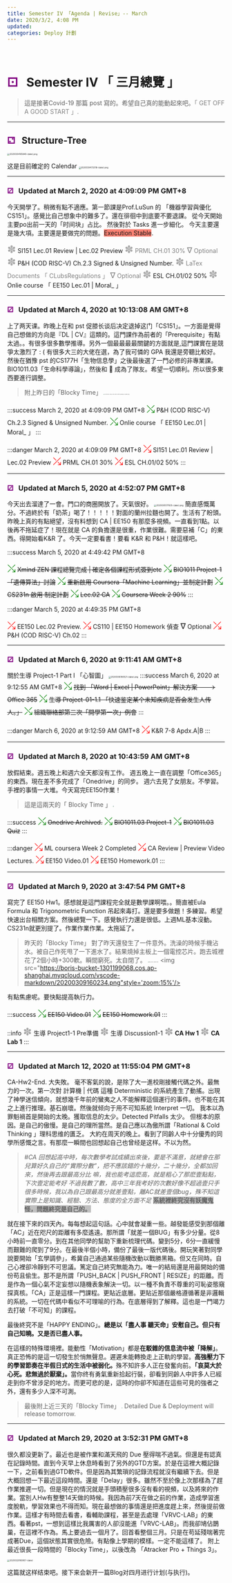 ```yaml
---
title: Semester IV 「Agenda | Revise」-- March
date: 2020/3/2, 4:08 PM
updated: 
categories: Deploy 計劃
---
```

<br>

# <span style='color:purple'>&#9856;</span> &nbsp; Semester IV &#x300C; 三月總覽 &#x300D;
> 這是接著Covid-19 那篇 post 寫的。希望自己真的能動起來吧。<span style='color:grey'>&#x300C; GET OFF A GOOD START &#x300D;.</span>

<!-- more -->

<!--more-->
-----
## <span style='color:purple'>&#9857;</span> &nbsp; Structure-Tree


<img src="https://boris-bucket-1301199068.cos.ap-shanghai.myqcloud.com/vscode-markdown/20200304165849-{date}.png" alt="20200304165849-{date}.png" style='zoom:33%'/>

这是目前確定的 Calendar
<img src="https://boris-bucket-1301199068.cos.ap-shanghai.myqcloud.com/vscode-markdown/20200304172018-{date}.png" alt="20200304172018-{date}.png" style='zoom:33%'/>



----
### <span style='color:purple'>&#9858;</span> &nbsp; Updated at March 2, 2020 at 4:09:09 PM GMT+8
今天開學了。稍微有點不適應。第一節課是Prof.LuSun 的 「機器學習與優化 CS151」。感覺比自己想象中的難多了。還在徘徊中到底要不要退課。
從今天開始主要po出前一天的「时间块」占比。
然後對於 Tasks 進一步細化。
今天主要還是幾大項。主要還是要做完的問題。<span style='background:salmon'>Execution Stable</span>.

 <span style="color:darkgrey"><font size='5px'>&#10045;</font></span> SI151 Lec.01 Review | Lec.02 Preview 
 <span style="color:darkgrey"><font size='5px'>&#10045;</font></span> <span style='color:grey'>PRML CH.01 30%  <font size='4px'>&#8711;</font> Optional </span> 
 <span style="color:darkgrey"><font size='5px'>&#10045;</font></span> P&H (COD RISC-V) Ch.2.3 Signed & Unsigned Number.
<span style="color:darkgrey"><font size='5px'>&#10045;</font></span> <span style='color:grey'> LaTex Documents &#x300C; CLubsRegulations &#x300D; <font size='4px'>&#8711;</font> Optional </span> 
 <span style="color:darkgrey"><font size='5px'>&#10045;</font></span> ESL CH.01/02 50%
 <span style="color:darkgrey"><font size='5px'>&#10045;</font></span> Onlie course &#x300C; EE150 Lec.01 | Moral_ &#x300D;

 ---
### <span style='color:purple'>&#9858;</span> &nbsp; Updated at March 4, 2020 at 10:13:08 AM GMT+8
上了两天课。昨晚上在和 pst 促膝长谈后决定退掉这门「CS151」。一方面是覺得自己想做的方向是『DL | CV』這類的。這門課作為前者的「Prerequisite」有點太過。。有很多很多數學推導。另外一個最最最最關鍵的方面就是,這門課實在是競爭太激烈了 : ( 有很多大三的大佬在選，為了我可憐的 GPA 我還是旁聽比較好。然後在猶豫 pst 的CS177H「生物信息學」之後最後選了一門必修的非專業課。BIO1011.03「生命科學導論」，然後和 🐍 成為了隊友。希望一切順利。所以很多東西要進行調整。

> 附上昨日的「Blocky Time」
> <img src="https://boris-bucket-1301199068.cos.ap-shanghai.myqcloud.com/vscode-markdown/CC47D34C-748A-42E3-94E2-9EE763ABBA24-{date}.png" alt="CC47D34C-748A-42E3-94E2-9EE763ABBA24-{date}.png" style='zoom:15%'/>

:::success
March 2, 2020 at 4:09:09 PM GMT+8
<span style='color:green'><font size='5px'>&#10543;</font></span> P&H (COD RISC-V) Ch.2.3 Signed & Unsigned Number.
<span style='color:green'><font size='5px'>&#10543;</font></span> Onlie course &#x300C; EE150 Lec.01 | Moral_ &#x300D;
:::

:::danger
March 2, 2020 at 4:09:09 PM GMT+8
<span style='color:red'><font size='5px'>&#10544;</font></span> SI151 Lec.01 Review | Lec.02 Preview
<span style='color:red'><font size='5px'>&#10544;</font></span> PRML CH.01 30%
<span style='color:red'><font size='5px'>&#10544;</font></span> ESL CH.01/02 50%
:::


-----
### <span style='color:purple'>&#9858;</span> &nbsp; Updated at March 5, 2020 at 4:52:07 PM GMT+8

今天出去溜達了一會。門口的商圈開放了。天氣很好。
<img src="https://boris-bucket-1301199068.cos.ap-shanghai.myqcloud.com/vscode-markdown/20200305171635-{date}.png" alt="20200305171635-{date}.png" style='zoom:33%'/>
簡直感慨萬分。不過終於有「奶茶」喝了！！！！！對面的蘭州拉麵也開了。生活有了盼頭。
昨晚上真的有點絕望，沒有料想到 CA | EE150 有那麼多視頻。一直看到1點。以後再不拖延症了！現在就是 CA 的負擔還是很重，作業很難。需要惡補「C」的東西。得開始看K&R 了。今天一定要看書！要看 K&R 和 P&H！就這樣吧。

:::success
March 5, 2020 at 4:49:42 PM GMT+8

<span style='color:green'><font size='5px'>&#10543;</font></span> ~~Xmind ZEN 課程總覽完成 | 確定各個課程形式簽到etc~~
<span style='color:green'><font size='5px'>&#10543;</font></span> ~~BIO1011 Project-1「遺傳算法」討論~~
<span style='color:green'><font size='5px'>&#10543;</font></span> ~~重新啟用 Coursera「Machine Learning」並制定計劃~~
<span style='color:green'><font size='5px'>&#10543;</font></span> ~~CS231n 啟用 制定計劃~~
<span style='color:green'><font size='5px'>&#10543;</font></span> ~~Lec.02 CA~~
<span style='color:green'><font size='5px'>&#10543;</font></span> ~~Coursera Week 2 90%~~
:::

:::danger
March 5, 2020 at 4:49:35 PM GMT+8

<span style='color:red'><font size='5px'>&#10544;</font></span> EE150 Lec.02 Preview.
<span style='color:red'><font size='5px'>&#10544;</font></span> CS110 | EE150 Homework 偵查 <font size='4px'>&#8711;</font> Optional </span> 
<span style='color:red'><font size='5px'>&#10544;</font></span> P&H (COD RISC-V) Ch.02 
:::


----
### <span style='color:purple'>&#9858;</span> &nbsp; Updated at March 6, 2020 at 9:11:41 AM GMT+8
關於生導 Project-1 Part I 「心智圖」 
<img src="https://boris-bucket-1301199068.cos.ap-shanghai.myqcloud.com/vscode-markdown/20200306180521-{date}.png" alt="20200306180521-{date}.png" style='zoom:33%'/>
:::success
March 6, 2020 at 9:12:55 AM GMT+8
<span style='color:green'><font size='5px'>&#10543;</font></span> ~~找到 「Word | Excel | PowerPoint」解決方案 ---> Office 365~~
<span style='color:green'><font size='5px'>&#10543;</font></span> ~~生導 Project-01-1.1 「快速鉴定某个未知疾病是否会发生人传人。」~~
<span style='color:green'><font size='5px'>&#10543;</font></span> ~~組織聯絡部第三次「開學第一次」例會~~
:::

:::danger
March 6, 2020 at 9:12:59 AM GMT+8
<span style='color:red'><font size='5px'>&#10544;</font></span> K&R 7-8 Apdx.A|B
:::

---- 
### <span style='color:purple'>&#9858;</span> &nbsp; Updated at March 8, 2020 at 10:43:59 AM GMT+8
放假結束。週五晚上和週六全天都沒有工作。
週五晚上一直在調整「Office365」的東西。現在差不多完成了「Onedrive」的同步。
週六去見了女朋友。不學習。
手裡的事情一大堆。今天寫完EE150作業！
> 這是這兩天的「 Blocky Time 」
> <img src="https://boris-bucket-1301199068.cos.ap-shanghai.myqcloud.com/vscode-markdown/20200308105000.png" style="zoom:15%"/>

:::success
<span style='color:green'><font size='5px'>&#10543;</font></span> ~~Onedrive Archived.~~
<span style='color:green'><font size='5px'>&#10543;</font></span> ~~BIO1011.03 Project-1~~
<span style='color:green'><font size='5px'>&#10543;</font></span> ~~BIO1011.03 Quiz~~
:::

:::danger
<span style='color:red'><font size='5px'>&#10544;</font></span> ML coursera Week 2 Completed
<span style='color:red'><font size='5px'>&#10544;</font></span> CA Review | Preview Video Lectures.
<span style='color:red'><font size='5px'>&#10544;</font></span> EE150 Video.01
<span style='color:red'><font size='5px'>&#10544;</font></span> EE150 Homework.01
:::

-----
### <span style='color:purple'>&#9858;</span> &nbsp; Updated at March 9, 2020 at 3:47:54 PM GMT+8 
寫完了 EE150 Hw1。感想就是這門課程完全就是數學課啊喂。。簡直被Eula Formula 和 Trigonometric Function 吊起來毒打。還是要多做題！多練習。希望快速出台相關方案。然後總覽一下。感覺執行力還是很低。上週ML基本沒動。CS231n就更別提了。作業作業作業。太拖延了。

> 昨天的「Blocky Time」 對了昨天還發生了一件意外。洗澡的時候手機沾水。被自己作死甩了一下進水了。結果燒掉主板上一個電控芯片。跑去城裡花了2個小時+300軟。瞬間窮死。太自閉了。
>  <img src="https://boris-bucket-1301199068.cos.ap-shanghai.myqcloud.com/vscode-markdown/IMG_4004-{date}.PNG" alt="IMG_4004-{date}.PNG" style='zoom:15%'/> <img src="https://boris-bucket-1301199068.cos.ap-shanghai.myqcloud.com/vscode-markdown/20200309160234.png"style='zoom:15%'/>

有點焦慮呢。要快點提高執行力。

:::success
<span style='color:green'><font size='5px'>&#10543;</font></span> ~~EE150 Video.01~~
<span style='color:green'><font size='5px'>&#10543;</font></span> ~~EE150 Homework.01~~
:::

::info 
<span style="color:darkgrey"><font size='5px'>&#10045;</font></span> 生導 Project1-1 Pre準備
<span style="color:darkgrey"><font size='5px'>&#10045;</font></span> 生導 Discussion1-1
<span style="color:darkgrey"><font size='5px'>&#10045;</font></span> **CA Hw 1**
<span style="color:darkgrey"><font size='5px'>&#10045;</font></span> **CA Lab 1**
:::


----
### <span style='color:purple'>&#9858;</span> &nbsp; Updated at March 12, 2020 at 11:55:04 PM GMT+8
CA-Hw2-End.
大失敗。
毫不客氣的說，是除了大一進校剛接觸代碼之外。最無力的一次。第一次對 計算機 | 代碼 這種 Deterministic 的系統產生了動搖。出現了神學迷信傾向，就想幾千年前的蠻夷之人不能解釋這個運行的事件。也不能在其之上進行推理。基石崩壞。然後就倾向于用不可知系統 Interpret 一切。
我本以為罪魁禍首是開始的太晚。獲取信息的太少。Detected Pitfalls 太少。
但根本的原因。是自己的傲慢。是自己的理所當然。是自己應以為傲所謂「Rational & Cold Thinking 」理科思维的匱乏。
大約在周天的晚上。看到了同齡人中十分優秀的同學所感慨之言。有那麼一瞬間也回想起自己也曾经是这样。不以为然。
>*#CA*
>*回想起高中時，每次數學考試成績出來後，要是不滿意，就總會在那兒算好久自己的“實際分數”，把不應該錯的十幾分，二十幾分，全都加回來，然後再去跟最高分比*
>*嘛，我也能考這麽高，就是粗心了那麽壹點點，*
>*下次壹定能考好*
>*不過我數了數，高中三年我考好的次數好像不超過壹只手*
>*很多時候，我以為自己跟最高分就差壹點，離AC就差壹個bug，殊不知這實際上是知識、經驗、方法、態度的全方面不足*
><span style='background:silver'>**系統裡終究沒有妖魔鬼怪，問題終究是自己的。**</span>



就在接下來的四天內。每每想起這句話。心中就會凝重一些。越發能感受到那個離「AC」近在咫尺的距離有多麼遙遠。那所謂「就差一個BUG」有多少分量。從8小時前一直零分。到在其他同學的幫助下重新梳理代碼。變到5分，6分一直緩慢而艱難的爬到了9分。在最後半個小時，備份了最後一版代碼後。開玩笑著對同學說要開始「玄學調參」，希冀自己通過某些隨機改動以戰勝黑箱。但又在同時。自己心裡卻冷靜到不可思議。篤定自己終究無能為力。唯一的結局還是用最開始的備份苟且偷生。那不是所謂「PUSH_BACK | PUSH_FRONT | RESIZE」的距離。而是作為一個心氣不定妄想以隨機表象解決一切。以一種不負責不尊重的可恥姿態窺探真核。「CA」正是這樣一門課程。更貼近底層。更貼近那個嚴格遵循著是非邏輯的系統。一切在代碼中看似不可理喻的行為。在底層得到了解釋。這也是一門竭力去打破「不可知」的課程。

最後終究不是「HAPPY ENDING」。**總是以「盡人事 聽天命」安慰自己。但只有自己知曉。又是否已盡人事。**

在這樣的特殊環境裡。能動性「Motivation」都是<strong>在駁雜的信息流中被「降解」</strong>。真正恐怖的是這一切發生於悄無聲息。遲遲未能轉換走上正軌的學習。<strong>高強壓力下的學習節奏在半假日式的生活中被弱化。</strong>殊不知許多人正在發奮向前。<strong>「哀莫大於心死。悲無過於厭棄」。</strong>當你终有勇氣重新拾起行裝，卻看到同齡人中許多人已經走到你不曾涉足的地方。而更可悲的是，這時的你卻不知道在這些可見的強者之外，還有多少人深不可測。
>最後附上近三天的「Blocky Time」
><img src="https://boris-bucket-1301199068.cos.ap-shanghai.myqcloud.com/vscode-markdown/20200313004144.png" style='zoom:15%'/>
> Detailed Due & Deployment will release tomorrow. 


-------------------------
### <span style='color:purple'>&#9858;</span> &nbsp; Updated at March 29, 2020 at 3:52:31 PM GMT+8

很久都没更新了。最近也是被作業和滿天飛的 Due 壓得喘不過氣。但還是有認真在記錄時間。直到今天早上休息時看到了另外的GTD方案。於是在這裡大概記錄一下，之前看到過GTD軟件。但是因為其繁瑣的記錄流程就沒有繼續下去。但是大概回想一下最近這段時間。還是「Delay」很多。雖然不至於像上次那樣為了趕作業推遲一切。但是現在的情況就是手頭積壓很多沒有看的視頻，以及將來的作業。當別人Hw有整整14天做的時候。我因為前7天在做之前的作業，造成學習進度脫軌，學習效果也不得而知。現在最想做的事情還是把進度趕上來，然後提前做作業。這樣才有時間去看書，看輔助課程，甚至是去處理「VRVC-LAB」的東西。看著pst，一想到這樣比我厲害的人卻沒能進「VRVC-LAB」。而我卻鳩佔鵲巢，在這裡不作為。馬上要過去一個月了。回首看整個三月。只是在苟延殘喘著完成著Due，這個狀態其實很危險。有點像上學期的模樣。一定不能這樣了。
附上最近很長一段時間的「Blocky Time」，以後改為 「Atracker Pro + Things 3」。

<img src="https://boris-bucket-1301199068.cos.ap-shanghai.myqcloud.com/vscode-markdown/20200329160857-{date}.png" alt="20200329160857-{date}" style='zoom:33%'/>

这篇就这样结束吧。接下来会新开一篇Blog对四月进行计划(与执行)。